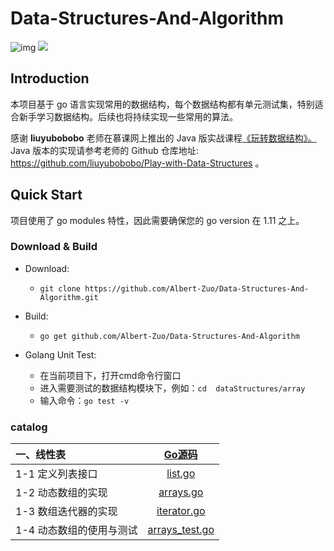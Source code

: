 

# Data-Structures-And-Algorithm

![img](https://img.shields.io/badge/language-go-blue.svg) ![](https://img.shields.io/github/issues-raw/donng/Play-with-Data-Structures)

## Introduction

本项目基于 go 语言实现常用的数据结构，每个数据结构都有单元测试集，特别适合新手学习数据结构。后续也将持续实现一些常用的算法。

感谢 **liuyubobobo** 老师在慕课网上推出的 Java 版实战课程[《玩转数据结构》。](https://coding.imooc.com/class/207.html) Java 版本的实现请参考老师的 Github 仓库地址: https://github.com/liuyubobobo/Play-with-Data-Structures 。

## Quick Start

项目使用了 go modules 特性，因此需要确保您的 go version 在 1.11 之上。

### Download & Build

- Download: 

  -  `git clone https://github.com/Albert-Zuo/Data-Structures-And-Algorithm.git`

- Build: 

  - `go get github.com/Albert-Zuo/Data-Structures-And-Algorithm `

- Golang Unit Test: 

    - 在当前项目下，打开cmd命令行窗口
    - 进入需要测试的数据结构模块下，例如：`cd  dataStructures/array`
    - 输入命令：`go test -v`

### catalog


|**一、线性表** | [Go源码 ](structures/array) |
| :--- | :---: |
| 1-1 定义列表接口 | [list.go](structures/array/list.go) |
| 1-2 动态数组的实现 | [arrays.go](structures/array/arrays.go) |
| 1-3 数组迭代器的实现 | [iterator.go](structures/array/iterator.go)|
| 1-4 动态数组的使用与测试 | [arrays_test.go](structures/array/arrays_test.go) |

